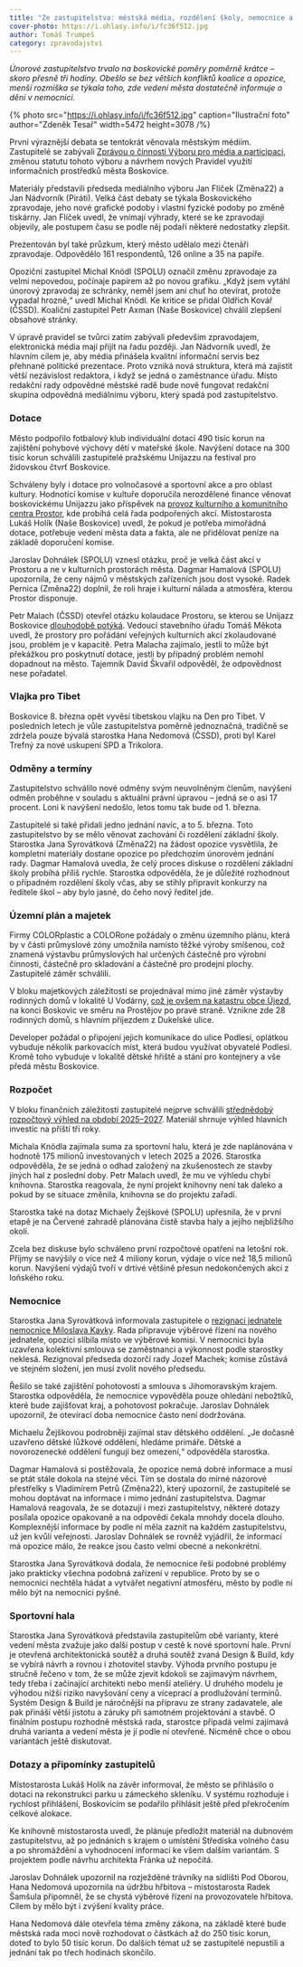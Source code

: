 ```yaml
---
title: "Ze zastupitelstva: městská média, rozdělení školy, nemocnice a hala"
cover-photo: https://i.ohlasy.info/i/fc36f512.jpg
author: Tomáš Trumpeš
category: zpravodajství
---
```


*Únorové zastupitelstvo trvalo na boskovické poměry poměrně krátce – skoro přesně tři hodiny. Obešlo se bez větších konfliktů koalice a opozice, menší rozmíška se týkala toho, zde vedení města dostatečně informuje o dění v nemocnici.*

{% photo src="https://i.ohlasy.info/i/fc36f512.jpg" caption="Ilustrační foto" author="Zdeněk Tesař" width=5472 height=3078 /%}

První výraznější debata se tentokrát věnovala městským médiím. Zastupitelé se zabývali [Zprávou o činnosti Výboru pro média a participaci](https://data.ohlasy.info/2024/cinnost-medialniho-vyboru.pdf), změnou statutu tohoto výboru a návrhem nových Pravidel využití informačních prostředků města Boskovice.

Materiály představili předseda mediálního výboru Jan Flíček (Změna22) a Jan Nádvorník (Piráti). Velká část debaty se týkala Boskovického zpravodaje, jeho nové grafické podoby i vlastní fyzické podoby po změně tiskárny. Jan Flíček uvedl, že vnímají výhrady, které se ke zpravodaji objevily, ale postupem času se podle něj podaří některé nedostatky zlepšit.

Prezentován byl také průzkum, který město udělalo mezi čtenáři zpravodaje. Odpovědělo 161 respondentů, 126 online a 35 na papíře.

Opoziční zastupitel Michal Knödl (SPOLU) označil změnu zpravodaje za velmi nepovedou, počínaje papírem až po novou grafiku. „Když jsem vytáhl únorový zpravodaj ze schránky, neměl jsem ani chuť ho otevírat, protože vypadal hrozně,“ uvedl Michal Knödl. Ke kritice se přidal Oldřich Kovář (ČSSD). Koaliční zastupitel Petr Axman (Naše Boskovice) chválil zlepšení obsahové stránky. 

V úpravě pravidel se tvůrci zatím zabývali především zpravodajem, elektronická média mají přijít na řadu později. Jan Nádvorník uvedl, že hlavním cílem je, aby média přinášela kvalitní informační servis bez přehnané politické prezentace. Proto vzniká nová struktura, která má zajistit větší nezávislost redaktora, i když se jedná o zaměstnance úřadu. Místo redakční rady odpovědné městské radě bude nově fungovat redakční skupina odpovědná mediálnímu výboru, který spadá pod zastupitelstvo.

### Dotace

Město podpořilo fotbalový klub individuální dotací 490 tisíc korun na zajištění pohybové výchovy dětí v mateřské škole. Navýšení dotace na 300 tisíc korun schválili zastupitelé pražskému Unijazzu na festival pro židovskou čtvrť Boskovice. 

Schváleny byly i dotace pro volnočasové a sportovní akce a pro oblast kultury. Hodnotící komise v kultuře doporučila nerozdělené finance věnovat boskovickému Unijazzu jako příspěvek na [provoz kulturního a komunitního centra Prostor](https://ohlasy.info/clanky/2024/02/komentar-prostor.html), kde probíhá celá řada podpořených akcí. Místostarosta Lukáš Holík (Naše Boskovice) uvedl, že pokud je potřeba mimořádná dotace, potřebuje vedení města data a fakta, ale ne přidělovat peníze na základě doporučení komise.

Jaroslav Dohnálek (SPOLU) vznesl otázku, proč je velká část akcí v Prostoru a ne v kulturních prostorách města. Dagmar Hamalová (SPOLU) upozornila, že ceny nájmů v městských zařízeních jsou dost vysoké. Radek Pernica (Změna22) doplnil, že roli hraje i kulturní nálada a atmosféra, kterou Prostor disponuje. 

Petr Malach (ČSSD) otevřel otázku kolaudace Prostoru, se kterou se Unijazz Boskovice [dlouhodobě potýká](https://ohlasy.info/clanky/2021/07/kolaudace-prostor.html). Vedoucí stavebního úřadu Tomáš Měkota uvedl, že prostory pro pořádání veřejných kulturních akcí zkolaudované jsou, problém je v kapacitě. Petra Malacha zajímalo, jestli to může být překážkou pro poskytnutí dotace, jestli by případný problém nemohl dopadnout na město. Tajemník David Škvařil odpověděl, že odpovědnost nese pořadatel.

### Vlajka pro Tibet

Boskovice 8. března opět vyvěsí tibetskou vlajku na Den pro Tibet. V posledních letech je vůle zastupitelstva poměrně jednoznačná, tradičně se zdržela pouze bývalá starostka Hana Nedomová (ČSSD), proti byl Karel Trefný za nové uskupení SPD a Trikolora.

### Odměny a termíny

Zastupitelstvo schválilo nové odměny svým neuvolněným členům, navýšení odměn proběhne v souladu s aktuální právní úpravou – jedná se o asi 17 procent. Loni k navýšení nedošlo, letos tomu tak bude od 1. března.

Zastupitelé si také přidali jedno jednání navíc, a to 5. března. Toto zastupitelstvo by se mělo věnovat zachování či rozdělení základní školy. Starostka Jana Syrovátková (Změna22) na žádost opozice vysvětlila, že kompletní materiály dostane opozice po předchozím únorovém jednání rady. Dagmar Hamalová uvedla, že celý proces diskuse o rozdělení základní školy probíhá příliš rychle. Starostka odpověděla, že je důležité rozhodnout o případném rozdělení školy včas, aby se stihly připravit konkurzy na ředitele škol – aby bylo jasné, do čeho nový ředitel jde.

### Územní plán a majetek

Firmy COLORplastic a COLORone požádaly o změnu územního plánu, která by v části průmyslové zóny umožnila namísto těžké výroby smíšenou, což znamená výstavbu průmyslových hal určených částečně pro výrobní činnosti, částečně pro skladování a částečně pro prodejní plochy. Zastupitelé záměr schválili.

V bloku majetkových záležitostí se projednával mimo jiné záměr výstavby rodinných domů v lokalitě U Vodárny, [což je ovšem na katastru obce Újezd](https://ohlasy.info/clanky/2018/02/pozemky-ujezd.html), na konci Boskovic ve směru na Prostějov po pravé straně. Vznikne zde 28 rodinných domů, s hlavním příjezdem z Dukelské ulice.

Developer požádal o připojení jejich komunikace do ulice Podlesí, oplátkou vybuduje několik parkovacích míst, která budou využívat obyvatelé Podlesí. Kromě toho vybuduje v lokalitě dětské hřiště a stání pro kontejnery a vše předá městu Boskovice. 

### Rozpočet

V bloku finančních záležitostí zastupitelé nejprve schválili [střednědobý rozpočtový výhled na období 2025–2027](https://boskovice.cz/assets/File.ashx?id_org=832&id_dokumenty=48105). Materiál shrnuje výhled hlavních investic na příští tři roky. 

Michala Knödla zajímala suma za sportovní halu, která je zde naplánována v hodnotě 175 milionů investovaných v letech 2025 a 2026. Starostka odpověděla, že se jedná o odhad založený na zkušenostech ze stavby jiných hal z poslední doby. Petr Malach uvedl, že mu ve výhledu chybí knihovna. Starostka reagovala, že nyní projekt knihovny není tak daleko a pokud by se situace změnila, knihovna se do projektu zařadí.

Starostka také na dotaz Michaely Žejškové (SPOLU) upřesnila, že v první etapě je na Červené zahradě plánována čistě stavba haly a jejího nejbližšího okolí.

Zcela bez diskuse bylo schváleno první rozpočtové opatření na letošní rok. Příjmy se navýšily o více než 4 miliony korun, výdaje o více než 18,5 milionů korun. Navýšení výdajů tvoří v drtivé většině přesun nedokončených akcí z loňského roku.

### Nemocnice

Starostka Jana Syrovátková informovala zastupitele o [rezignaci jednatele nemocnice Miloslava Kavky](https://ohlasy.info/clanky/2024/01/kavka-rezignoval.html). Rada připravuje výběrové řízení na nového jednatele, opozici slíbila místo ve výběrové komisi. V nemocnici byla uzavřena kolektivní smlouva se zaměstnanci a výkonnost podle starostky neklesá. Rezignoval předseda dozorčí rady Jozef Machek; komise zůstává ve stejném složení, jen musí zvolit nového předsedu.

Řešilo se také zajištění pohotovosti a smlouva s Jihomoravským krajem. Starostka odpověděla, že nemocnice vypověděla pouze ohledání nebožtíků, které bude zajišťovat kraj, a pohotovost pokračuje. Jaroslav Dohnálek upozornil, že otevírací doba nemocnice často není dodržována.

Michaelu Žejškovou podrobněji zajímal stav dětského oddělení. „Je dočasně uzavřeno dětské lůžkové oddělení, hledáme primáře. Dětské a novorozenecké oddělení fungují bez omezení,“ odpověděla starostka.

Dagmar Hamalová si postěžovala, že opozice nemá dobré informace a musí se ptát stále dokola na stejné věci. Tím se dostala do mírné názorové přestřelky s Vladimírem Petrů (Změna22), který upozornil, že zastupitelé se mohou doptávat na informace i mimo jednání zastupitelstva. Dagmar Hamalová reagovala, že se dotazují i mezi zastupitelstvy, některé dotazy posílala opozice opakovaně a na odpovědi čekala mnohdy docela dlouho. Komplexnější informace by podle ní měla zaznít na každém zastupitelstvu, už jen kvůli veřejnosti. Jaroslav Dohnálek se rovněž vyjádřil, že informací má opozice málo, že reakce jsou často velmi obecné a nekonkrétní.

Starostka Jana Syrovátková dodala, že nemocnice řeší podobné problémy jako prakticky všechna podobná zařízení v republice. Proto by se o nemocnici nechtěla hádat a vytvářet negativní atmosféru, město by podle ní mělo být na nemocnici pyšné.

### Sportovní hala

Starostka Jana Syrovátková představila zastupitelům obě varianty, které vedení města zvažuje jako další postup v cestě k nové sportovní hale. První je otevřená architektonická soutěž a druhá soutěž zvaná Design & Build, kdy se vybírá návrh a rovnou i zhotovitel stavby. Výhoda prvního postupu je stručně řečeno v tom, že se může zjevit kdokoli se zajímavým návrhem, tedy třeba i začínající architekti nebo menší ateliéry. U druhého modelu je výhodou nižší riziko navyšování ceny a víceprací a prodlužování termínů. Systém Design & Build je náročnější na přípravu ze strany zadavatele, ale pak přináší větší jistotu a záruky při samotném projektování a stavbě. O finálním postupu rozhodně městská rada, starostce připadá velmi zajímavá druhá varianta a vedení města je jí podle ní otevřené. Nicméně chce o obou variantách ještě diskutovat.

### Dotazy a připomínky zastupitelů

Místostarosta Lukáš Holík na závěr informoval, že město se přihlásilo o dotaci na rekonstrukci parku u zámeckého skleníku. V systému rozhoduje i rychlost přihlášení, Boskovicím se podařilo přihlásit ještě před překročením celkové alokace.

Ke knihovně místostarosta uvedl, že plánuje předložit materiál na dubnovém zastupitelstvu, až po jednáních s krajem o umístění Střediska volného času a po shromáždění a vyhodnocení informací ke všem dalším variantám. S projektem podle návrhu architekta Fránka už nepočítá.

Jaroslav Dohnálek upozornil na rozježděné trávníky na sídlišti Pod Oborou, Hana Nedomová upozornila na údržbu hřbitova – místostarosta Radek Šamšula připomněl, že se chystá výběrové řízení na provozovatele hřbitova. Cílem by mělo být i zvýšení kvality práce. 

Hana Nedomová dále otevřela téma změny zákona, na základě které bude městská rada moci nově rozhodovat o částkách až do 250 tisíc korun, doteď to bylo 50 tisíc korun. Do dalších témat už se zastupitelé nepustili a jednání tak po třech hodinách skončilo.